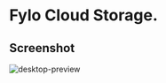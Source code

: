 # Fylo Cloud Storage.

## Screenshot
![desktop-preview](https://user-images.githubusercontent.com/31680529/163043383-b2ff32c4-87ca-4f0d-a10e-6191058ba027.jpg)
